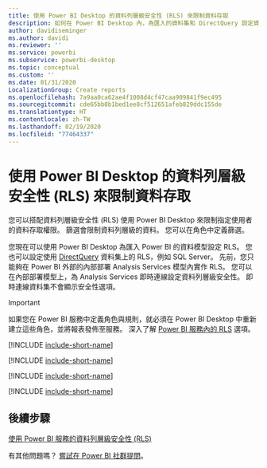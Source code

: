 ```yaml
---
title: 使用 Power BI Desktop 的資料列層級安全性 (RLS) 來限制資料存取
description: 如何在 Power BI Desktop 內，為匯入的資料集和 DirectQuery 設定資料列層級安全性。
author: davidiseminger
ms.author: davidi
ms.reviewer: ''
ms.service: powerbi
ms.subservice: powerbi-desktop
ms.topic: conceptual
ms.custom: ''
ms.date: 01/31/2020
LocalizationGroup: Create reports
ms.openlocfilehash: 7a9aa0ca62ae4f1008d4cf47caa909841f9ec495
ms.sourcegitcommit: cde65bb8b1bed1ee8cf512651afeb829ddc155de
ms.translationtype: HT
ms.contentlocale: zh-TW
ms.lasthandoff: 02/19/2020
ms.locfileid: "77464337"
---
```

# <a name="restrict-data-access-with-row-level-security-rls-for-power-bi-desktop"></a>使用 Power BI Desktop 的資料列層級安全性 (RLS) 來限制資料存取

您可以搭配資料列層級安全性 (RLS) 使用 Power BI Desktop 來限制指定使用者的資料存取權限。 篩選會限制資料列層級的資料。 您可以在角色中定義篩選。

您現在可以使用 Power BI Desktop 為匯入 Power BI 的資料模型設定 RLS。 您也可以設定使用 [DirectQuery](desktop-use-directquery.md) 資料集上的 RLS，例如 SQL Server。 先前，您只能夠在 Power BI 外部的內部部署 Analysis Services 模型內實作 RLS。 您可以在內部部署模型上，為 Analysis Services 即時連線設定資料列層級安全性。 即時連線資料集不會顯示安全性選項。

> [!IMPORTANT]
> 如果您在 Power BI 服務中定義角色與規則，就必須在 Power BI Desktop 中重新建立這些角色，並將報表發佈至服務。 深入了解 [Power BI 服務內的 RLS](service-admin-rls.md) 選項。

[!INCLUDE [include-short-name](./includes/rls-desktop-define-roles.md)]

[!INCLUDE [include-short-name](./includes/rls-desktop-view-as-roles.md)]

[!INCLUDE [include-short-name](./includes/rls-limitations.md)]

[!INCLUDE [include-short-name](./includes/rls-faq.md)]

## <a name="next-steps"></a>後續步驟

[使用 Power BI 服務的資料列層級安全性 (RLS)](service-admin-rls.md)  

有其他問題嗎？ [嘗試在 Power BI 社群提問](https://community.powerbi.com/)。